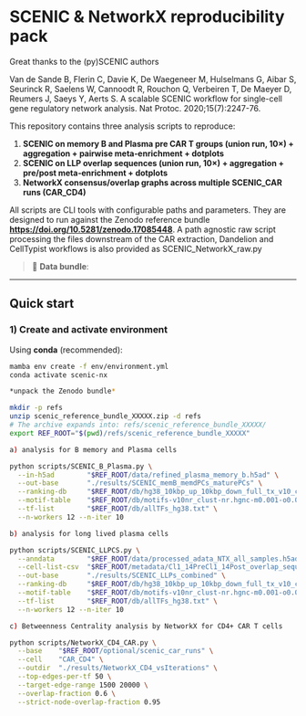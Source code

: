 # SCENIC & NetworkX reproducibility pack

Great thanks to the (py)SCENIC authors

Van de Sande B, Flerin C, Davie K, De Waegeneer M, Hulselmans G, Aibar S, Seurinck R, Saelens W, Cannoodt R, Rouchon Q, Verbeiren T, De Maeyer D, Reumers J, Saeys Y, Aerts S. A scalable SCENIC workflow for single-cell gene regulatory network analysis. Nat Protoc. 2020;15(7):2247-76.

This repository contains three analysis scripts to reproduce:
1) **SCENIC on memory B and Plasma pre CAR T groups (union run, 10×) + aggregation + pairwise meta‑enrichment + dotplots**  
2) **SCENIC on LLP overlap sequences (union run, 10×) + aggregation + pre/post meta‑enrichment + dotplots**  
3) **NetworkX consensus/overlap graphs across multiple SCENIC_CAR runs (CAR_CD4)**

All scripts are CLI tools with configurable paths and parameters. They are designed to run against the Zenodo reference bundle **https://doi.org/10.5281/zenodo.17085448**. A path agnostic raw script processing the files downstream of the CAR extraction, Dandelion and CellTypist workflows is also provided as SCENIC_NetworkX_raw.py

> 🔗 **Data bundle**: 

---

## Quick start

### 1) Create and activate environment

Using **conda** (recommended):

```bash
mamba env create -f env/environment.yml
conda activate scenic-nx

*unpack the Zenodo bundle*

mkdir -p refs
unzip scenic_reference_bundle_XXXXX.zip -d refs
# The archive expands into: refs/scenic_reference_bundle_XXXXX/
export REF_ROOT="$(pwd)/refs/scenic_reference_bundle_XXXXX"

a) analysis for B memory and Plasma cells

python scripts/SCENIC_B_Plasma.py \
  --in-h5ad        "$REF_ROOT/data/refined_plasma_memory_b.h5ad" \
  --out-base       "./results/SCENIC_memB_memdPCs_maturePCs" \
  --ranking-db     "$REF_ROOT/db/hg38_10kbp_up_10kbp_down_full_tx_v10_clust.genes_vs_motifs.rankings.feather" \
  --motif-table    "$REF_ROOT/db/motifs-v10nr_clust-nr.hgnc-m0.001-o0.0.tbl" \
  --tf-list        "$REF_ROOT/db/allTFs_hg38.txt" \
  --n-workers 12 --n-iter 10

b) analysis for long lived plasma cells

python scripts/SCENIC_LLPCS.py \
  --anndata        "$REF_ROOT/data/processed_adata_NTX_all_samples.h5ad" \
  --cell-list-csv  "$REF_ROOT/metadata/Cl1_14PreCl1_14Post_overlap_sequences.csv" \
  --out-base       "./results/SCENIC_LLPs_combined" \
  --ranking-db     "$REF_ROOT/db/hg38_10kbp_up_10kbp_down_full_tx_v10_clust.genes_vs_motifs.rankings.feather" \
  --motif-table    "$REF_ROOT/db/motifs-v10nr_clust-nr.hgnc-m0.001-o0.0.tbl" \
  --tf-list        "$REF_ROOT/db/allTFs_hg38.txt" \
  --n-workers 12 --n-iter 10

c) Betweenness Centrality analysis by NetworkX for CD4+ CAR T cells

python scripts/NetworkX_CD4_CAR.py \
  --base    "$REF_ROOT/optional/scenic_car_runs" \
  --cell    "CAR_CD4" \
  --outdir  "./results/NetworkX_CD4_vsIterations" \
  --top-edges-per-tf 50 \
  --target-edge-range 1500 20000 \
  --overlap-fraction 0.6 \
  --strict-node-overlap-fraction 0.95

